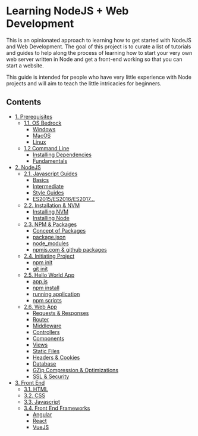 # Learning NodeJS + Web Development
This is an opinionated approach to learning how to get started with NodeJS and Web Development. The goal of this project is to curate a list of tutorials and guides to help along the process of learning how to start your very own web server written in Node and get a front-end working so that you can start a website.

This guide is intended for people who have very little experience with Node projects and will aim to teach the little intricacies for beginners.

## Contents
- [1. Prerequisites](./Prerequisites)
  - [1.1. OS Bedrock](./Prerequisites#11-os-bedrock)
    - [Windows](./Prerequisites#windows)
    - [MacOS](./Prerequisites#macos)
    - [Linux ](./Prerequisites#linux)
  - [1.2 Command Line](./Prerequisites#12-command-line)
    - [Installing Dependencies](./Prerequisites#12-command-line)
    - [Fundamentals](./Prerequisites#fundamentals)
- [2. NodeJS]()
  - [2.1. Javascript Guides]()
    - [Basics]()
    - [Intermediate]()
    - [Style Guides]()
    - [ES2015/ES2016/ES2017...]()
  - [2.2. Installation & NVM]()
    - [Installing NVM]()
    - [Installing Node]()
  - [2.3. NPM & Packages]()
    - [Concept of Packages]()
    - [package.json]()
    - [node_modules]()
    - [npmjs.com & github packages]()
  - [2.4. Initiating Project]()
    - [npm init]()
    - [git init]()
  - [2.5. Hello World App]()
    - [app.js]()
    - [npm install ]()
    - [running application]()
    - [npm scripts]()
  - [2.6. Web App]()
    - [Requests & Responses]()
    - [Router]()
    - [Middleware]()
    - [Controllers]()
    - [Components]()
    - [Views]()
    - [Static Files]()
    - [Headers & Cookies]()
    - [Database]()
    - [GZip Compression & Optimizations]()
    - [SSL & Security]()
- [3. Front End]()
  - [3.1. HTML]()
  - [3.2. CSS]()
  - [3.3. Javascript]()
  - [3.4. Front End Frameworks]()
    - [Angular]()
    - [React]()
    - [VueJS]()
    
  
